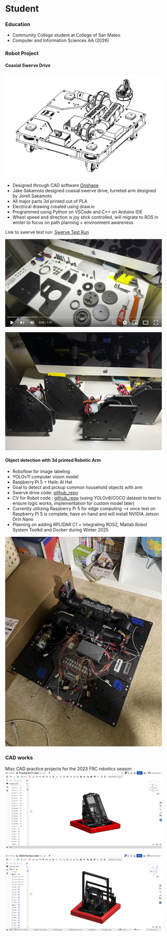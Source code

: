# Student

### Education
- Community College student at College of San Mateo
- Computer and Information Sciences AA (2026)

### Robot Project
#### Coaxial Swerve Drive 

![Robot CAD](/assets/img/Robot_CAD.jpg)
- Designed through CAD software [Onshape](https://cad.onshape.com/documents/ef0ab7c83fce550309ce9cc2/w/63f2592733dea9910b64c771/e/0ea5a33e30b27a1f3bd000f1)
- Jake Sakamoto designed coaxial swerve drive, turreted arm designed by Jorell Sakamoto
- All major parts 3d printed out of PLA
- Electrical drawing created using draw.io
- Programmed using Python on VSCode and C++ on Arduino IDE
- Wheel speed and direction is joy stick controlled, will migrate to ROS in winter to focus on path planning + environment awareness

Link to swerve test run: [Swerve Test Run](https://youtube.com/shorts/e3Hp_WbGmZE)
  
[![Swerve Module Assembly](/assets/img/youtubeSwerveModuleScreenshot.jpg)](https://youtu.be/xb2VBfcx2i0)

![Swerve Modules](/assets/img/SwerveModules.jpg)

#### Object detection with 3d printed Robotic Arm 
- Roboflow for image labeling
- YOLOv11 computer vision model
- Raspberry Pi 5 + Hailo AI Hat
- Goal to detect and pickup common household objects with arm
- Swerve drive code: [github_repo](https://github.com/Jtsaka/3dpSwerveDrive_Code)
- CV for Robot code : [github_repo](https://github.com/Jtsaka/CV_robot) (using YOLOv8/COCO dataset to test to ensure logic works, implementation for custom model later)
- Currently utilizing Raspberry Pi 5 for edge computing --> once test on Raspberry Pi 5 is complete, have on hand and will install NVIDIA Jetson Orin Nano
- Planning on adding RPLIDAR C1 + integrating ROS2, Matlab Robot System Toolkit and Docker during Winter 2025
  
![Robot Unwired](/assets/img/robotunwired.webp)

### CAD works
Misc CAD practice projects for the 2023 FRC robotics season
![Robotic Arm](/assets/img/Practice8177Robot.jpg)

![Robotic Arm](/assets/img/2023PracticeRobot.png)
